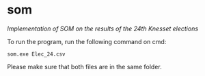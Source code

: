 # som
*Implementation of SOM on the results of the 24th Knesset elections*

To run the program, run the following command on cmd:
```
som.exe Elec_24.csv
 ```

Please make sure that both files are in the same folder.

